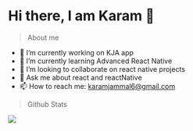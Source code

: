 # Hi there, I am Karam 👋 

> About me
- 🔭 I’m currently working on KJA app
- 🌱 I’m currently learning Advanced React Native
- 👯 I’m looking to collaborate on react native projects
- 💬 Ask me about react and reactNative 
- 📫 How to reach me: karamjammal6@gmail.com

> Github Stats

<img src="https://github-readme-stats.vercel.app/api?username=KJA-CSX&show_icons=true&theme=radical" />







